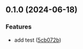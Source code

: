 ## 0.1.0 (2024-06-18)


### Features

* add test ([5cb072b](https://github.com/tiavina-mika/mui-password-checklist/commit/5cb072b1d068c6c7cf4194b3e8653570fc0c731f))

